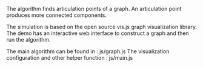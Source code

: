 The algorithm finds articulation points of a graph. An articulation point produces more connected components.

The simulation is based on the open source vis.js graph visualization library.
The demo has an interactive web interface to construct a graph and then run the algorithm.

The main algorithm can be found in : js/graph.js
The visualization configuration and other helper function : js/main.js
